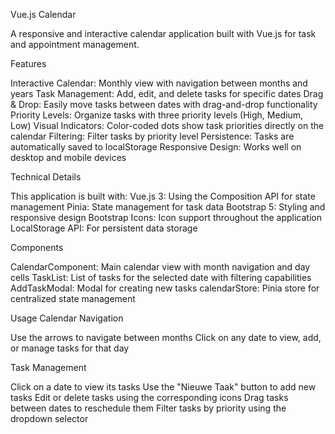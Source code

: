 Vue.js Calendar

A responsive and interactive calendar application built with Vue.js for task and appointment management.

Features

Interactive Calendar: Monthly view with navigation between months and years
Task Management: Add, edit, and delete tasks for specific dates
Drag & Drop: Easily move tasks between dates with drag-and-drop functionality
Priority Levels: Organize tasks with three priority levels (High, Medium, Low)
Visual Indicators: Color-coded dots show task priorities directly on the calendar
Filtering: Filter tasks by priority level
Persistence: Tasks are automatically saved to localStorage
Responsive Design: Works well on desktop and mobile devices

Technical Details

This application is built with:
Vue.js 3: Using the Composition API for state management
Pinia: State management for task data
Bootstrap 5: Styling and responsive design
Bootstrap Icons: Icon support throughout the application
LocalStorage API: For persistent data storage

Components

CalendarComponent: Main calendar view with month navigation and day cells
TaskList: List of tasks for the selected date with filtering capabilities
AddTaskModal: Modal for creating new tasks
calendarStore: Pinia store for centralized state management

Usage
Calendar Navigation

Use the arrows to navigate between months
Click on any date to view, add, or manage tasks for that day

Task Management

Click on a date to view its tasks
Use the "Nieuwe Taak" button to add new tasks
Edit or delete tasks using the corresponding icons
Drag tasks between dates to reschedule them
Filter tasks by priority using the dropdown selector

